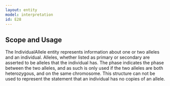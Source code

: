 ```yaml
---
layout: entity
model: interpretation
id: E28
---
```


Scope and Usage
---------------

The IndividualAllele entity represents information about one or two alleles and an individual.  Alleles, whether listed as primary or secondary are asserted to be alleles that the individual has.   The phase indicates the phase between the two alleles, and as such is only used if the two alleles are both heterozygous, and on the same chromosome.  This structure can not be used to represent the statement that an individual has no copies of an allele.
